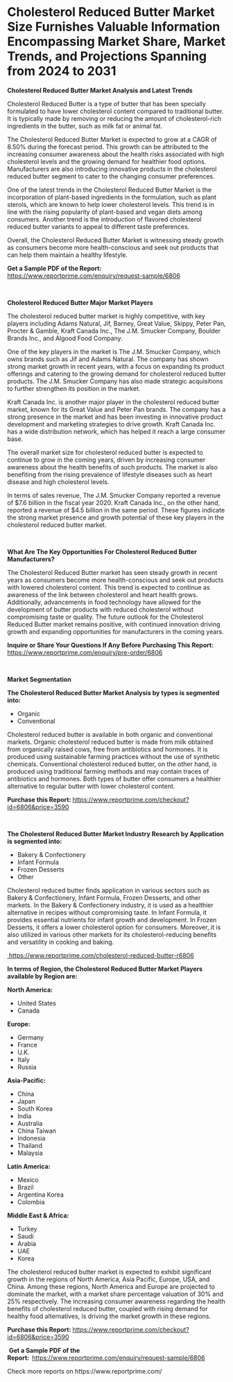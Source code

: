 <p><h1>Cholesterol Reduced Butter Market Size Furnishes Valuable Information Encompassing Market Share, Market Trends, and Projections Spanning from 2024 to 2031</h1></p><p><strong>Cholesterol Reduced Butter Market Analysis and Latest Trends</strong></p>
<p><p>Cholesterol Reduced Butter is a type of butter that has been specially formulated to have lower cholesterol content compared to traditional butter. It is typically made by removing or reducing the amount of cholesterol-rich ingredients in the butter, such as milk fat or animal fat.</p><p>The Cholesterol Reduced Butter Market is expected to grow at a CAGR of 8.50% during the forecast period. This growth can be attributed to the increasing consumer awareness about the health risks associated with high cholesterol levels and the growing demand for healthier food options. Manufacturers are also introducing innovative products in the cholesterol reduced butter segment to cater to the changing consumer preferences.</p><p>One of the latest trends in the Cholesterol Reduced Butter Market is the incorporation of plant-based ingredients in the formulation, such as plant sterols, which are known to help lower cholesterol levels. This trend is in line with the rising popularity of plant-based and vegan diets among consumers. Another trend is the introduction of flavored cholesterol reduced butter variants to appeal to different taste preferences.</p><p>Overall, the Cholesterol Reduced Butter Market is witnessing steady growth as consumers become more health-conscious and seek out products that can help them maintain a healthy lifestyle.</p></p>
<p><strong>Get a Sample PDF of the Report:&nbsp;</strong> <a href="https://www.reportprime.com/enquiry/request-sample/6806">https://www.reportprime.com/enquiry/request-sample/6806</a></p>
<p>&nbsp;</p>
<p><strong>Cholesterol Reduced Butter Major Market Players</strong></p>
<p><p>The cholesterol reduced butter market is highly competitive, with key players including Adams Natural, Jif, Barney, Great Value, Skippy, Peter Pan, Procter & Gamble, Kraft Canada Inc., The J.M. Smucker Company, Boulder Brands Inc., and Algood Food Company.</p><p>One of the key players in the market is The J.M. Smucker Company, which owns brands such as Jif and Adams Natural. The company has shown strong market growth in recent years, with a focus on expanding its product offerings and catering to the growing demand for cholesterol reduced butter products. The J.M. Smucker Company has also made strategic acquisitions to further strengthen its position in the market.</p><p>Kraft Canada Inc. is another major player in the cholesterol reduced butter market, known for its Great Value and Peter Pan brands. The company has a strong presence in the market and has been investing in innovative product development and marketing strategies to drive growth. Kraft Canada Inc. has a wide distribution network, which has helped it reach a large consumer base.</p><p>The overall market size for cholesterol reduced butter is expected to continue to grow in the coming years, driven by increasing consumer awareness about the health benefits of such products. The market is also benefiting from the rising prevalence of lifestyle diseases such as heart disease and high cholesterol levels.</p><p>In terms of sales revenue, The J.M. Smucker Company reported a revenue of $7.6 billion in the fiscal year 2020. Kraft Canada Inc., on the other hand, reported a revenue of $4.5 billion in the same period. These figures indicate the strong market presence and growth potential of these key players in the cholesterol reduced butter market.</p></p>
<p>&nbsp;</p>
<p><strong>What Are The Key Opportunities For Cholesterol Reduced Butter Manufacturers?</strong></p>
<p><p>The Cholesterol Reduced Butter market has seen steady growth in recent years as consumers become more health-conscious and seek out products with lowered cholesterol content. This trend is expected to continue as awareness of the link between cholesterol and heart health grows. Additionally, advancements in food technology have allowed for the development of butter products with reduced cholesterol without compromising taste or quality. The future outlook for the Cholesterol Reduced Butter market remains positive, with continued innovation driving growth and expanding opportunities for manufacturers in the coming years.</p></p>
<p><strong>Inquire or Share Your Questions If Any Before Purchasing This Report:</strong> <a href="https://www.reportprime.com/enquiry/pre-order/6806">https://www.reportprime.com/enquiry/pre-order/6806</a></p>
<p>&nbsp;</p>
<p><strong>Market Segmentation</strong></p>
<p><strong>The Cholesterol Reduced Butter Market Analysis by types is segmented into:</strong></p>
<p><ul><li>Organic</li><li>Conventional</li></ul></p>
<p><p>Cholesterol reduced butter is available in both organic and conventional markets. Organic cholesterol reduced butter is made from milk obtained from organically raised cows, free from antibiotics and hormones. It is produced using sustainable farming practices without the use of synthetic chemicals. Conventional cholesterol reduced butter, on the other hand, is produced using traditional farming methods and may contain traces of antibiotics and hormones. Both types of butter offer consumers a healthier alternative to regular butter with lower cholesterol content.</p></p>
<p><strong>Purchase this Report:&nbsp;</strong><a href="https://www.reportprime.com/checkout?id=6806&price=3590">https://www.reportprime.com/checkout?id=6806&price=3590</a></p>
<p>&nbsp;</p>
<p><strong>The Cholesterol Reduced Butter Market Industry Research by Application is segmented into:</strong></p>
<p><ul><li>Bakery & Confectionery</li><li>Infant Formula</li><li>Frozen Desserts</li><li>Other</li></ul></p>
<p><p>Cholesterol reduced butter finds application in various sectors such as Bakery & Confectionery, Infant Formula, Frozen Desserts, and other markets. In the Bakery & Confectionery industry, it is used as a healthier alternative in recipes without compromising taste. In Infant Formula, it provides essential nutrients for infant growth and development. In Frozen Desserts, it offers a lower cholesterol option for consumers. Moreover, it is also utilized in various other markets for its cholesterol-reducing benefits and versatility in cooking and baking.</p></p>
<p><a href="https://www.reportprime.com/cholesterol-reduced-butter-r6806">&nbsp;https://www.reportprime.com/cholesterol-reduced-butter-r6806</a></p>
<p><strong>In terms of Region, the Cholesterol Reduced Butter Market Players available by Region are:</strong></p>
<p>
    <p> <strong> North America: </strong>
        <ul>
            <li>United States</li>
            <li>Canada</li>
        </ul>
        </p> 
    <p> <strong> Europe: </strong>
        <ul>
            <li>Germany</li>
            <li>France</li>
            <li>U.K.</li>
            <li>Italy</li>
            <li>Russia</li>
        </ul>
        </p> 
    <p> <strong> Asia-Pacific: </strong>
        <ul>
            <li>China</li>
            <li>Japan</li>
            <li>South Korea</li>
            <li>India</li>
            <li>Australia</li>
            <li>China Taiwan</li>
            <li>Indonesia</li>
            <li>Thailand</li>
            <li>Malaysia</li>
        </ul>
        </p> 
    <p> <strong> Latin America: </strong>
        <ul>
            <li>Mexico</li>
            <li>Brazil</li>
            <li>Argentina Korea</li>
            <li>Colombia</li>
        </ul>
        </p> 
    <p> <strong> Middle East & Africa: </strong>
        <ul>
            <li>Turkey</li>
            <li>Saudi</li>
            <li>Arabia</li>
            <li>UAE</li>
            <li>Korea</li>
        </ul>
    </p>
    </p>
<p><p>The cholesterol reduced butter market is expected to exhibit significant growth in the regions of North America, Asia Pacific, Europe, USA, and China. Among these regions, North America and Europe are projected to dominate the market, with a market share percentage valuation of 30% and 25% respectively. The increasing consumer awareness regarding the health benefits of cholesterol reduced butter, coupled with rising demand for healthy food alternatives, is driving the market growth in these regions.</p></p>
<p><strong>Purchase this Report: </strong><a href="https://www.reportprime.com/checkout?id=6806&price=3590">https://www.reportprime.com/checkout?id=6806&price=3590</a></p>
<p>&nbsp;<strong>Get a Sample PDF of the Report:&nbsp;&nbsp;</strong><a href="https://www.reportprime.com/enquiry/request-sample/6806">https://www.reportprime.com/enquiry/request-sample/6806</a></p>
<p><strong></strong></p>
<p>Check more reports on https://www.reportprime.com/</p>